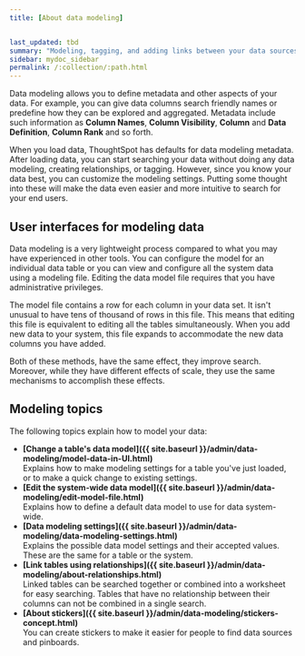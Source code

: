```yaml
---
title: [About data modeling]


last_updated: tbd
summary: "Modeling, tagging, and adding links between your data sources can make the data even easier to search."
sidebar: mydoc_sidebar
permalink: /:collection/:path.html
---
```

Data modeling allows you to define metadata and other aspects of your data.  For
example, you can give data columns search friendly names or predefine how they
can be explored and aggregated. Metadata include such information as **Column
Names**, **Column Visibility**, **Column** and **Data Definition**, **Column
Rank** and so forth.

When you load data, ThoughtSpot has defaults for data modeling metadata. After
loading data, you can start searching your data without doing any data modeling,
creating relationships, or tagging. However, since you know your data best, you
can customize the modeling settings. Putting some thought into these will make
the data even easier and more intuitive to search for your end users.


## User interfaces for modeling data

Data modeling is a very lightweight process compared to what you may have
experienced in other tools.  You can configure the model for an individual data
table or you can view and configure all the system data using a modeling file.
Editing the data model file requires that you have administrative privileges.

The model file contains a row for each column in your data set. It isn't unusual
to have tens of thousand of rows in this file. This means that editing this file is
equivalent to editing all the tables simultaneously. When you add new data to your
system, this file expands to accommodate the new data columns you have added.

Both of these methods, have the same effect, they improve search. Moreover,
while they have different effects of scale, they use the same mechanisms to
accomplish these effects.

## Modeling topics

The following topics explain how to model your data:

- **[Change a table's data model]({{ site.baseurl }}/admin/data-modeling/model-data-in-UI.html)**  
Explains how to make modeling settings for a table you've just loaded, or to make a quick change to existing settings.
- **[Edit the system-wide data model]({{ site.baseurl }}/admin/data-modeling/edit-model-file.html)**  
Explains how to define a default data model to use for data system-wide.
- **[Data modeling settings]({{ site.baseurl }}/admin/data-modeling/data-modeling-settings.html)**  
Explains the possible data model settings and their accepted values. These are the same for a table or the system.
- **[Link tables using relationships]({{ site.baseurl }}/admin/data-modeling/about-relationships.html)**  
Linked tables can be searched together or combined into a worksheet for easy searching. Tables that have no relationship between their columns can not be combined in a single search.
- **[About stickers]({{ site.baseurl }}/admin/data-modeling/stickers-concept.html)**  
 You can create stickers to make it easier for people to find data sources and pinboards.
